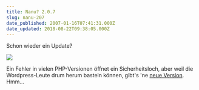 ```yaml
---
title: Nanu? 2.0.7
slug: nanu-207
date_published: 2007-01-16T07:41:31.000Z
date_updated: 2018-08-22T09:38:05.000Z
---
```


Schon wieder ein Update?

![](//i18.tinypic.com/2ro6eds.jpg)

Ein Fehler in vielen PHP-Versionen öffnet ein Sicherheitsloch, aber weil die Wordpress-Leute drum herum basteln können, gibt's 'ne [neue Version](http://wordpress.org/development/2007/01/wordpress-207/). Hmm...
